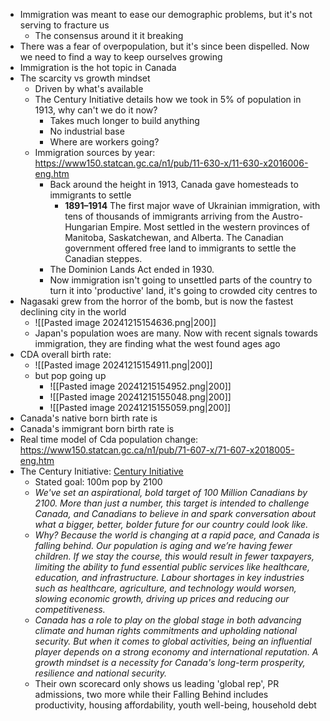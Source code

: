 - Immigration was meant to ease our demographic problems, but it's not serving to fracture us
	- The consensus around it it breaking
- There was a fear of overpopulation, but it's since been dispelled. Now we need to find a way to keep ourselves growing
- Immigration is the hot topic in Canada
- The scarcity vs growth mindset
	- Driven by what's available
	- The Century Initiative details how we took in 5% of population in 1913, why can't we do it now?
		- Takes much longer to build anything
		- No industrial base
		- Where are workers going?
	- Immigration sources by year: https://www150.statcan.gc.ca/n1/pub/11-630-x/11-630-x2016006-eng.htm
		- Back around the height in 1913, Canada gave homesteads to immigrants to settle
			- **1891–1914** The first major wave of Ukrainian immigration, with tens of thousands of immigrants arriving from the Austro-Hungarian Empire. Most settled in the western provinces of Manitoba, Saskatchewan, and Alberta. The Canadian government offered free land to immigrants to settle the Canadian steppes.
		- The Dominion Lands Act ended in 1930.
		- Now immigration isn't going to unsettled parts of the country to turn it into 'productive' land, it's going to crowded city centres to 
- Nagasaki grew from the horror of the bomb, but is now the fastest declining city in the world
	- ![[Pasted image 20241215154636.png|200]]
	- Japan's population woes are many. Now with recent signals towards immigration, they are finding what the west found ages ago
- CDA overall birth rate:
	- ![[Pasted image 20241215154911.png|200]]
	- but pop going up
		- ![[Pasted image 20241215154952.png|200]]
		- ![[Pasted image 20241215155048.png|200]]
		- ![[Pasted image 20241215155059.png|200]]
- Canada's native born birth rate is 
- Canada's immigrant born birth rate is 
- Real time model of Cda population change: https://www150.statcan.gc.ca/n1/pub/71-607-x/71-607-x2018005-eng.htm
- The Century Initiative: [Century Initiative](https://www.centuryinitiative.ca/)
	- Stated goal: 100m pop by 2100
	- *We've set an aspirational, bold target of 100 Million Canadians by 2100. More than just a number, this target is intended to challenge Canada, and Canadians to believe in and spark conversation about what a bigger, better, bolder future for our country could look like.*  
	- *Why? Because the world is changing at a rapid pace, and Canada is falling behind. Our population is aging and we’re having fewer children. If we stay the course, this would result in fewer taxpayers, limiting the ability to fund essential public services like healthcare, education, and infrastructure. Labour shortages in key industries such as healthcare, agriculture, and technology would worsen, slowing economic growth, driving up prices and reducing our competitiveness.*
	- *Canada has a role to play on the global stage in both advancing climate and human rights commitments and upholding national security. But when it comes to global activities, being an influential player depends on a strong economy and international reputation.  A growth mindset is a necessity for Canada's long-term prosperity, resilience and national security.*
	- Their own scorecard only shows us leading 'global rep', PR admissions, two more while their Falling Behind includes productivity, housing affordability, youth well-being, household debt